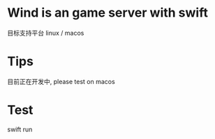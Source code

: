 # Wind is an game server with swift
目标支持平台 linux / macos


# Tips
目前正在开发中, please test on macos


# Test
swift run

